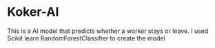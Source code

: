 # Koker-AI
This is a AI model that predicts whether a worker stays or leave. I used Scikit learn RandomForestClassifier to create the model

